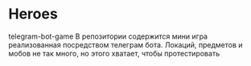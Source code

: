 # Heroes
telegram-bot-game
В репозитории содержится мини игра реализованная посредством телеграм бота. Локаций, предметов и мобов не так много, но этого хватает, чтобы протестировать

